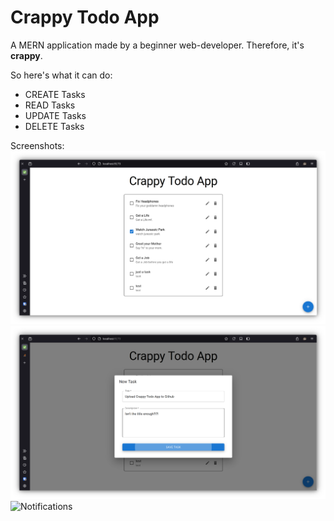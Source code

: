 # Crappy Todo App

A MERN application made by a beginner web-developer. Therefore, it's **crappy**.

So here's what it can do:
 - CREATE Tasks
 - READ Tasks
 - UPDATE Tasks
 - DELETE Tasks

Screenshots:
![Application](./screenshots/home.png)
![New Task](./screenshots/newTask.png)
![Notifications](./screenshots/notificaions.png)
